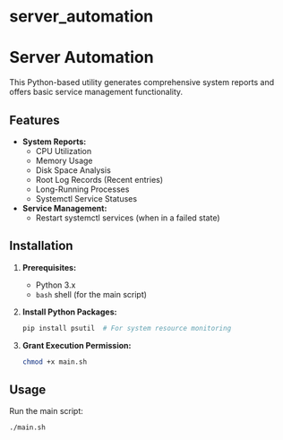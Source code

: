 # server_automation
# Server Automation

This Python-based utility generates comprehensive system reports and offers basic service management functionality.

## Features

* **System Reports:**
    * CPU Utilization
    * Memory Usage
    * Disk Space Analysis
    * Root Log Records (Recent entries)
    * Long-Running Processes
    * Systemctl Service Statuses
* **Service Management:**
    * Restart systemctl services (when in a failed state)

## Installation

1. **Prerequisites:**
    * Python 3.x
    * `bash` shell (for the main script)

2. **Install Python Packages:**
    ```bash
    pip install psutil  # For system resource monitoring
    ``` 

3. **Grant Execution Permission:**
    ```bash
    chmod +x main.sh 
    ```

## Usage

Run the main script:

```bash
./main.sh
```